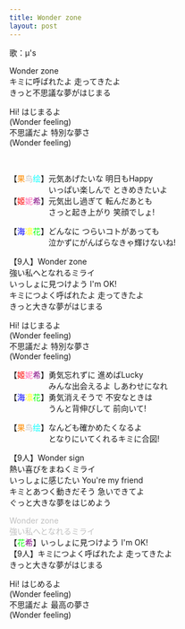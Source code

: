 ```yaml
---
title: Wonder zone
layout: post
---
```

歌：μ's

<p>Wonder zone<br />
キミに呼ばれたよ 走ってきたよ<br />
きっと不思議な夢がはじまる</p>

<p>Hi! はじまるよ<br />
(Wonder feeling)<br />
不思議だよ 特別な夢さ<br />
(Wonder feeling)</p><br />

<p>【<font color="darkorange">果</font><font color="silver">鸟</font><font color="cyan">绘</font>】元気あげたいな 明日もHappy<br />
　　　　　いっぱい楽しんで ときめきたいよ<br />
【<font color="red">姬</font><font color="hotpink">妮</font><font color="purple">希</font>】元気出し過ぎて 転んだあとも<br />
　　　　　さっと起き上がり 笑顔でしょ!</p>

<p>【<font color="blue">海</font><font color="yellow">凛</font><font color="lime">花</font>】どんなに つらいコトがあっても<br />
　　　　　泣かずにがんばらなきゃ輝けないね!</p>

<p>【9人】Wonder zone<br />
強い私へとなれるミライ<br />
いっしょに見つけよう I'm OK!<br />
キミにつよく呼ばれたよ 走ってきたよ<br />
きっと大きな夢がはじまる</p>

<p>Hi! はじまるよ<br />
(Wonder feeling)<br />
不思議だよ 特別な夢さ<br />
(Wonder feeling)</p>

<p>【<font color="red">姬</font><font color="hotpink">妮</font><font color="purple">希</font>】勇気忘れずに 進めばLucky<br />
　　　　　みんな出会えるよ しあわせになれ<br />
【<font color="blue">海</font><font color="yellow">凛</font><font color="lime">花</font>】勇気消えそうで 不安なときは<br />
　　　　　うんと背伸びして 前向いて!</p>

<p>【<font color="darkorange">果</font><font color="silver">鸟</font><font color="cyan">绘</font>】なんども確かめたくなるよ<br />
　　　　　となりにいてくれるキミに合図!</p>

<p>【9人】Wonder sign<br />
熱い喜びをまねくミライ<br />
いっしょに感じたい You're my friend<br />
キミとあつく動きだそう 急いできてよ<br />
ぐっと大きな夢をはじめよう</p>

<p><font color="silver">Wonder zone<br />
強い私へとなれるミライ</font><br />
【<font color="lime">花</font><font color="purple">希</font>】いっしょに見つけよう I'm OK!<br />
【9人】キミにつよく呼ばれたよ 走ってきたよ<br />
きっと大きな夢がはじまる</p>

<p>Hi! はじめるよ<br />
(Wonder feeling)<br />
不思議だよ 最高の夢さ<br />
(Wonder feeling)</p>